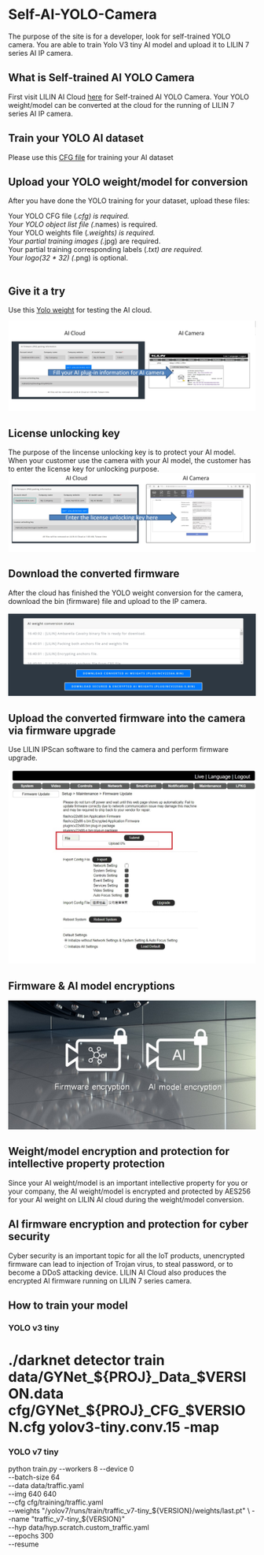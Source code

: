 # Self-AI-YOLO-Camera

The purpose of the site is for a developer, look for self-trained YOLO camera.  You are able to train Yolo V3 tiny AI model and upload it to LILIN 7 series AI IP camera.

## What is Self-trained AI YOLO Camera
First visit LILIN AI Cloud [here](https://ai.meritlilin.com.tw/) for Self-trained AI YOLO Camera.  Your YOLO weight/model can be converted at the cloud for the running of LILIN 7 series AI IP camera.

## Train your YOLO AI dataset
Please use this [CFG file](https://github.com/LILINOpenGitHub/Self-AI-YOLO-Camera/blob/main/Yolo%20V3%20tiny%20model/GYNet_Traffic_Tiny_CFG_1.0.6.cfg) for training your AI dataset

## Upload your YOLO weight/model for conversion
After you have done the YOLO training for your dataset, upload these files:

Your YOLO CFG file (*.cfg) is required. <BR>
Your YOLO object list file (*.names) is required. <BR>
Your YOLO weights file (*.weights) is required. <BR>
Your partial training images (*.jpg) are required. <BR>
Your partial training corresponding labels (*.txt) are required. <BR>
Your logo(32 * 32) (*.png) is optional. <BR>
<BR>
  
## Give it a try
Use this [Yolo weight](https://www.dropbox.com/sh/ono4g4yfbdje48n/AACV56MMq7jEgcl7fv0W726Oa?dl=0) for testing the AI cloud.
  
![image](https://github.com/LILINOpenGitHub/Self-AI-YOLO-Camera/blob/main/images/conversion.jpg)

## License unlocking key
The purpose of the lincense unlocking key is to protect your AI model.  When your customer use the camera with your AI model, the customer has to enter the license key for unlocking purpose.
![image](https://github.com/LILINOpenGitHub/Self-AI-YOLO-Camera/blob/main/images/license1.jpg)
## Download the converted firmware
After the cloud has finished the YOLO weight conversion for the camera, download the bin (firmware) file and upload to the IP camera.
<BR>
<BR>
![image](https://github.com/LILINOpenGitHub/Self-AI-YOLO-Camera/blob/main/images/pic04.jpg)
## Upload the converted firmware into the camera via firmware upgrade
Use LILIN IPScan software to find the camera and perform firmware upgrade.
<BR>
<BR>
![image](https://github.com/LILINOpenGitHub/Self-AI-YOLO-Camera/blob/main/images/pic03.jpg)
## Firmware & AI model encryptions
![image](https://github.com/LILINOpenGitHub/Self-AI-YOLO-Camera/blob/main/images/pic10en.jpg)
  
## Weight/model encryption and protection for intellective property protection
Since your AI weight/model is an important intellective property for you or your company, the AI weight/model is encrypted and protected by AES256 for your AI weight on LILIN AI cloud during the weight/model conversion.
  
## AI firmware encryption and protection for cyber security
Cyber security is an important topic for all the IoT products, unencrypted firmware can lead to injection of Trojan virus, to steal password, or to become a DDoS attacking device.  LILIN AI Cloud also produces the encrypted AI firmware running on LILIN 7 series camera. 

## How to train your model
### YOLO v3 tiny
# ./darknet detector train data/GYNet_${PROJ}_Data_$VERSION.data cfg/GYNet_${PROJ}_CFG_$VERSION.cfg yolov3-tiny.conv.15 -map

### YOLO v7 tiny
python train.py --workers 8 --device 0 \
    --batch-size 64 \
    --data data/traffic.yaml \
    --img 640 640 \
    --cfg cfg/training/traffic.yaml \
    --weights "/yolov7/runs/train/traffic_v7-tiny_${VERSION}/weights/last.pt" \
    --name "traffic_v7-tiny_${VERSION}" \
    --hyp data/hyp.scratch.custom_traffic.yaml \
    --epochs 300 \
    --resume


